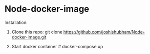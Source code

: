 # Node-docker-image

Installation

1. Clone this repo:
        git clone https://github.com/joshishubham/Node-docker-image.git

3. Start docker container
       # docker-compose up